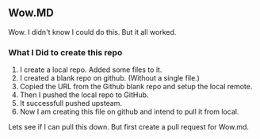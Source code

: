 ## Wow.MD
Wow. I didn't know I could do this.  But it all worked.

### What I Did to create this repo

  1. I create a local repo.  Added some files to it. 
  1. I created a blank repo on github.  (Without a single file.)
  1. Copied the URL from the Github blank repo and setup the local remote.
  1. Then I pushed the local repo to GitHub.
  1. It successfull pushed upsteam.
  1. Now I am creating this file on github and intend to pull it from local.

  Lets see if I can pull this down.  But first create a pull request for Wow.md.
  

